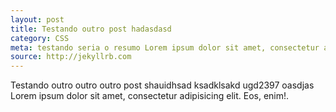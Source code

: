 ```yaml
---
layout: post
title: Testando outro post hadasdasd
category: CSS
meta: testando seria o resumo Lorem ipsum dolor sit amet, consectetur adipisicing elit. Tempore, consectetur.?
source: http://jekyllrb.com
---
```


Testando outro outro outro post shauidhsad ksadklsakd ugd2397 oasdjas Lorem ipsum dolor sit amet, consectetur adipisicing elit. Eos, enim!.

